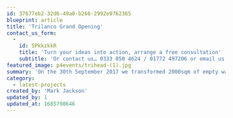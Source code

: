```yaml
---
id: 37677eb2-32d6-49a0-b266-2992e9762365
blueprint: article
title: 'Trilanco Grand Opening'
contact_us_form:
  -
    id: 5PkkzkkR
    title: 'Turn your ideas into action, arrange a free consultation'
    subtitle: 'Or contact us… 0333 050 4624 / 01772 497206 or email us: info@p4events.co.uk'
featured_image: p4events/trihead-(1).jpg
summary: 'On the 30th September 2017 we transformed 2000sqm of empty warehouse space at one of the UK’s largest equine and pet wholesalers, Trilanco into a VIP event location for over'
category:
  - latest-projects
created_by: 'Mark Jackson'
updated_by: 1
updated_at: 1685798646
---
```

